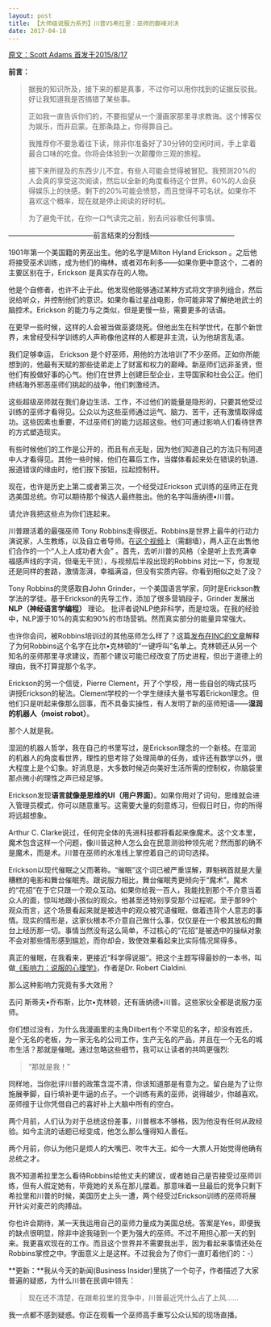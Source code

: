 ```yaml
---
layout: post
title: 【大师级说服力系列】川普VS希拉里：巫师的巅峰对决
date: 2017-04-18
---
```


[原文：Scott Adams  首发于2015/8/17][1] 

**前言：**

> 据我的知识所及，接下来的都是真事，不过你可以用你找到的证据反驳我。好让我知道我是否搞错了某些事。
> 
> 正如我一直告诉你们的，不要指望从一个漫画家那里寻求教诲。这个博客仅为娱乐，而非启蒙。在那条路上，你得靠自己。
> 
> 我推荐你不要急着往下读，除非你准备好了30分钟的空闲时间，手上拿着最合口味的吃食。你将会体验到一次颠覆你三观的旅程。
> 
> 接下来所提及的东西少儿不宜，有些人可能会觉得被冒犯。我预测20%的人会真的享受这次阅读，然后以全新的角度看待这个世界。60%的人会获得娱乐上的快感。剩下的20%可能会愤怒，而且觉得不可名状。如果你不喜欢这个概率，现在就是停止阅读的好时机。
> 
> 
> 为了避免干扰，在你一口气读完之前，别去问谷歌任何事情。

————————————前言结束的分割线————————————

1901年第一个美国籍的男巫出生。他的名字是Milton Hyland Erickson 。之后他将接受巫术训练，成为他们的梅林，或者邓布利多——如果你更中意这个，二者的主要区别在于，Erickson 是真实存在的人物。

他是个自修者，也许不止于此。他发现他能够通过某种方式将文字排列组合，然后说给听众，并控制他们的意识。如果你看过星战电影，你可能非常了解绝地武士的脑控术。Erickson 的能力与之类似，但是更慢一些，需要更多的话语。

在更早一些时候，这样的人会被当做巫婆烧死。但他出生在科学世代，在那个新世界，未曾经受科学训练的人声称像他这样的人都是非主流，认为他胡言乱语。 

我们足够幸运， Erickson 是个好巫师，用他的方法培训了不少巫师。正如你所能想到的，他最有天赋的那些徒弟走上了财富和权力的巅峰。新巫师们远非圣贤，但他们有股做好事的心气。他们在世界上创建巨型企业，主导国家和社会公正。他们终结海外邪恶巫师们挑起的战争，他们刺激经济。

这些超级巫师就在我们身边生活、工作，不过他们的能量是隐形的，只要其他受过训练的巫师才看得见。公众以为这些巫师通过运气、脑力、苦干，还有激情取得成功。这些因素也重要，不过巫师们的能力远超这些。他们可通过影响人们看待世界的方式塑造现实。

有些时候他们的工作是公开的，而且有点无耻，因为他们知道自己的方法只有同道中人才看得见。其他一些时候，他们在幕后工作，当媒体看起来处在错误的轨道、报道错误的缘由时，他们按下按钮，拉起控制杆。

现在，也许是历史上第二或者第三次，一个经受过Erickson 式训练的巫师正在竞选美国总统。你可以期待那个候选人最终胜出。他的名字叫唐纳德•川普。

请允许我把这些点为你们连起来。

川普跟活着的最强巫师 Tony Robbins走得很近。Robbins是世界上最牛的行动力演说家，人生教练，以及自立者导师。在[这个视频][2]上（需翻墙），两人正在出售他们合作的一个“人上人成功者大会” 。首先，去听川普的风格（全是听上去充满幸福感声线的字词，但毫无干货），与视频后半段出现的Robbins 对比一下，你发现还是同样的套路，激情澎湃，幸福满溢，但没有实质内容。你看到相似之处了没？
 
Tony Robbins的灵感取自John Grinder，一个美国语言学家，同时是Erickson教学法的学徒。基于Erickson的先导工作，添加了很多营销段子，Grinder 发展出**NLP（神经语言学编程）** 理论。 批评者说NLP绝非科学，而是垃圾。在我的经验中，NLP源于10%的真实和90%的市场营销。然而真实部分的能量异常强大。

也许你会问，被Robbins培训过的其他巫师怎么样了？这篇[发布在INC的文章][3]解释了为何Robbins这个名字在比尔•克林顿的“一键呼叫”名单上。克林顿还从另一个知名的巫师那里寻求建议，而那个建议可能已经改变了历史进程，但出于道德上的理由，我不打算提那个名字。 

Erickson的另一个信徒，Pierre Clement，开了个学校，用一些自创的嗨式技巧讲授Erickson的秘法。Clement学校的一个学生继续大量书写着Erickon理念。但他们只是听起来像那么回事，而不具备实操性，有人发明了新的巫师短语——**湿润的机器人（moist robot）**。

那个人就是我。

湿润的机器人哲学，我在自己的书里写过，是Erickson理念的一个新枝。在湿润的机器人的角度看世界，理性的思考除了处理简单的任务，或许还有数学以外，很大程度上是个幻象。好消息是，大多数时候迈向美好生活所需的控制权，你脑袋里那点微小的理性之声已经足够。

Erickson发现**语言就像是思维的UI（用户界面）**。如果你用对了词句，思维就会进入管理员模式，你可以随意重写。这需要大量的刻意练习，但假日时日，你的所得将远超想象。

Arthur C. Clarke说过，任何完全体的先进科技都将看起来像魔术。这个文本里，魔术包含这样一个问题，像川普这种人怎么会在民意测验种领先呢？然而那的确不是魔术，而是术。川普在巫师的水准线上掌控着自己的词句选择。

Erickson以现代催眠之父而著称。“催眠”这个词已被严重误解，罪魁祸首就是大量糟糕的电影和舞台催眠秀。跟说服力相比，舞台催眠秀更倾向于“魔术”。魔术的“花招”在于它只跟一个观众互动。如果你给我一百人，我能找到那个不介意当着众人的面，惊叫地跟小孩似的观众。他甚至还特别享受那个过程呢。至于那99个观众而言，这个场景看起来就是被选中的观众被咒语催眠，做着违背个人意志的事情。现实的情形是，这家伙根本不介意自己做什么事，仅仅是在一个极其放松的舞台上经历那一切。事情当然没有这么简单，不过核心的“花招”是被选中的操纵对象不会对那些情形感到尴尬，而你却会，致使效果看起来比实际情况屌得多。

真正的催眠，在我看来，更接近“科学得说服”。把这个主题写得最妙的一本书，叫做[《影响力：说服的心理学》][4]，作者是Dr. Robert Cialdini. 

那么这种影响力究竟有多大效用？

去问 斯蒂夫•乔布斯，比尔•克林顿，还有唐纳德•川普。这些家伙全都是说服力巫师。

你们想过没有，为什么我漫画里的主角Dilbert有个不常见的名字，却没有姓氏，是个无名的老板，为一家无名的公司工作，生产无名的产品，并且在一个无名的城市生活？那就是催眠。通过忽略这些细节，我可以让读者的共鸣更强烈:

>“那就是我！” 

同样地，当你批评川普的政策含混不清，你该知道那是有意为之。留白是为了让你施展拳脚，自行填补更牛逼的点子。一个训练有素的巫师，说得越少，你越喜欢。巫师擅于让你凭借自己的喜好补上大脑中所有的空白。

两个月前，人们认为对于总统这份差事，川普根本不够格，因为他没有任何从政经验。如今主流的话题已经变成，他怎么那么懂得知人善任。

两个月前，你认为他只是烦人的大嘴巴、吹牛大王。如今一大票人开始觉得他确有总统之才。

我不知道希拉里怎么看待Robbins给他丈夫的建议，或者她自己是否接受过巫师训练，但有人假定她有，毕竟她的关系在那儿摆着。那意味着一旦最后的竞争只剩下希拉里和川普的时候，美国历史上头一遭，两个经受过Erickson训练的巫师将展开针尖对麦芒的肉搏战。

你也许会期待，某一天我运用自己的巫师力量成为美国总统。答案是Yes，即便我的缺点很明显，除非中途我碰到一个更为强大的巫师。不过不用担心那一天的到来。我更喜欢现在的工作。而且这个世界并不需要我出手，因为看起来事情还处在Robbins掌控之中。字面意义上是这样。不过我会为了你们一直盯着他们的：-）


**更新：**我从今天的新闻(Business Insider)里挑了一个句子，作者描述了大家普遍的疑惑，为什么川普在民调中领先：
 
>现在还不清楚，在跟希拉里的竞争中，川普最近凭什么占了上风……

我一点都不感到疑惑。你正在观看一个巫师高手重写公众认知的现场直播。 


  [1]: http://blog.dilbert.com/post/126916006856/wizard-wars
  [2]: https://www.youtube.com/watch?v=T8yTwbH-QOA
  [3]: https://www.inc.com/will-yakowicz/how-tony-robbins-helped-president-bill-clinton.html
  [4]: https://www.amazon.cn/%E5%BD%B1%E5%93%8D%E5%8A%9B-%E7%BD%97%E4%BC%AF%E7%89%B9%E2%80%A2B%E2%80%A2%E8%A5%BF%E5%A5%A5%E8%BF%AA%E5%B0%BC/dp/B0044KME2E
